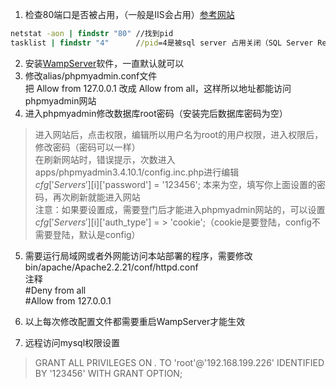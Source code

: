 1. 检查80端口是否被占用，（一般是IIS会占用）[参考网站](http://www.yelook.com/1450.html)
```bat
netstat -aon | findstr "80" //找到pid
tasklist | findstr "4"      //pid=4是被sql server 占用关闭（SQL Server Reporting Services (MSSQLSERVER)服务）
```
2. 安装[WampServer]("wampserver.exe")软件，一直默认就可以
3. 修改alias/phpmyadmin.conf文件<br>
      把 Allow from 127.0.0.1 改成 Allow from all，这样所以地址都能访问phpmyadmin网站
4. 进入phpmyadmin修改数据库root密码（安装完后数据库密码为空）<br>
> 进入网站后，点击权限，编辑所以用户名为root的用户权限，进入权限后，修改密码（密码可以一样）<br>
> 在刷新网站时，错误提示，次数进入apps/phpmyadmin3.4.10.1/config.inc.php进行编辑<br>
> $cfg['Servers'][$i]['password'] = '123456'; 本来为空，填写你上面设置的密码，再次刷新就能进入网站<br>
> 注意：如果要设置成，需要登门后才能进入phpmyadmin网站的，可以设置$cfg['Servers'][$i]['auth_type'] = > 'cookie';（cookie是要登陆，config不需要登陆，默认是config）

5. 需要运行局域网或者外网能访问本站部署的程序，需要修改bin/apache/Apache2.2.21/conf/httpd.conf<br>
       注释<br>
        #Deny from all<br>
        #Allow from 127.0.0.1<br>
6. 以上每次修改配置文件都需要重启WampServer才能生效

7. 远程访问mysql权限设置
> GRANT  ALL PRIVILEGES ON *.* TO 'root'@'192.168.199.226' IDENTIFIED BY '123456' WITH GRANT OPTION;